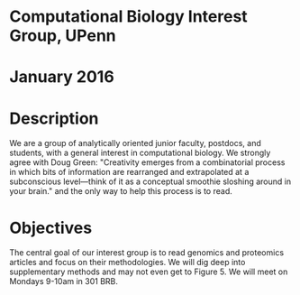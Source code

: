 # Computational Biology Interest Group, UPenn

# January 2016

# Description

We are a group of analytically oriented junior faculty, postdocs, and students, with a general interest in computational biology. We strongly agree with Doug Green: "Creativity emerges from a combinatorial process in which bits of information are rearranged and extrapolated at a subconscious level—think of it as a conceptual smoothie sloshing around in your brain." and the only way to help this process is to read. 

# Objectives

The central goal of our interest group is to read genomics and proteomics articles and focus on their methodologies. We will dig deep into supplementary methods and may not even get to Figure 5. We will meet on Mondays 9-10am in 301 BRB. 
